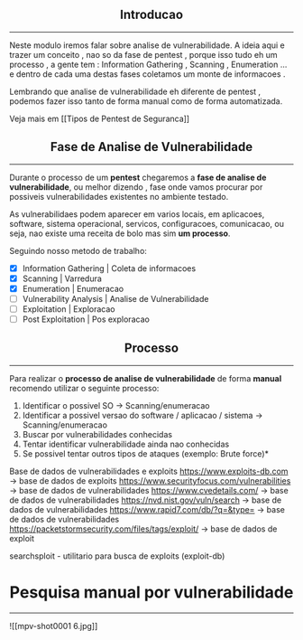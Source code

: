 <h2 align="center">Introducao</h2>
<hr>

Neste modulo iremos falar sobre analise de vulnerabilidade.
A ideia aqui e trazer um conceito , nao so da fase de pentest , porque isso tudo eh um processo , a gente tem : Information Gathering , Scanning , Enumeration ... e dentro de cada uma destas fases coletamos um monte de informacoes .


Lembrando que analise de vulnerabilidade eh diferente de pentest , podemos fazer isso tanto de forma manual como de forma automatizada.

Veja mais em [[Tipos de Pentest de Seguranca]]
<h2 align="center"> Fase  de Analise de Vulnerabilidade </h2>
<hr>

Durante o processo de um __pentest__ chegaremos  a __fase de analise de vulnerabilidade__, ou melhor dizendo , fase onde vamos procurar por possiveis vulnerabilidades existentes no ambiente testado.

As vulnerabilidaes podem aparecer em varios locais, em aplicacoes, software, sistema operacional, servicos, configuracoes, comunicacao, ou seja, nao existe uma receita de bolo mas sim __um processo__.

Seguindo nosso metodo de trabalho:

- [x]  Information Gathering | Coleta de informacoes
- [x] Scanning | Varredura
- [x] Enumeration | Enumeracao
- [ ] Vulnerability Analysis | Analise de Vulnerabilidade
- [ ] Exploitation | Exploracao
- [ ] Post Exploitation | Pos exploracao

<h2 align="center">Processo</h2>
<hr>

Para realizar o __processo de analise de vulnerabilidade__ de forma __manual__ recomendo utilizar o seguinte processo:

1. Identificar o possivel SO -> Scanning/enumeracao
2. Identificar a possivel versao do software / aplicacao / sistema -> Scanning/enumeracao
3. Buscar por vulnerabilidades  conhecidas
4. Tentar identificar vulnerabilidade ainda nao conhecidas
5. Se possivel tentar outros tipos de ataques (exemplo: Brute force)*

Base de dados de vulnerabilidades e exploits
https://www.exploits-db.com -> base de dados de exploits
https://www.securityfocus.com/vulnerabilities ->  base de dados de vulnerabilidades
https://www.cvedetails.com/ -> base de dados de vulnerabilidades
https://nvd.nist.gov/vuln/search -> base de dados de vulnerabilidades
https://www.rapid7.com/db/?q=&type= -> base de dados de vulnerabilidades
https://packetstormsecurity.com/files/tags/exploit/ -> base de dados de exploit

searchsploit - utilitario para busca  de exploits (exploit-db)

<h1 align="center"> Pesquisa manual por vulnerabilidade </h2>
<hr>


![[mpv-shot0001 6.jpg]]


